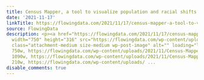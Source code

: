 ```yaml
---
title: Census Mapper, a tool to visualize population and racial shifts
date: '2021-11-17'
linkTitle: https://flowingdata.com/2021/11/17/census-mapper-a-tool-to-visualize-population-and-racial-shifts/
source: FlowingData
description: <p><a href="https://flowingdata.com/2021/11/17/census-mapper-a-tool-to-visualize-population-and-racial-shifts/"><img
  width="750" height="316" src="https://flowingdata.com/wp-content/uploads/2021/11/Census-Mapper-750x316.png"
  class="attachment-medium size-medium wp-post-image" alt="" loading="lazy" srcset="https://flowingdata.com/wp-content/uploads/2021/11/Census-Mapper-750x316.png
  750w, https://flowingdata.com/wp-content/uploads/2021/11/Census-Mapper-1090x459.png
  1090w, https://flowingdata.com/wp-content/uploads/2021/11/Census-Mapper-210x88.png
  210w, https://flowingdata.com/wp-content/uploads/ ...
disable_comments: true
---
```

<p><a href="https://flowingdata.com/2021/11/17/census-mapper-a-tool-to-visualize-population-and-racial-shifts/"><img width="750" height="316" src="https://flowingdata.com/wp-content/uploads/2021/11/Census-Mapper-750x316.png" class="attachment-medium size-medium wp-post-image" alt="" loading="lazy" srcset="https://flowingdata.com/wp-content/uploads/2021/11/Census-Mapper-750x316.png 750w, https://flowingdata.com/wp-content/uploads/2021/11/Census-Mapper-1090x459.png 1090w, https://flowingdata.com/wp-content/uploads/2021/11/Census-Mapper-210x88.png 210w, https://flowingdata.com/wp-content/uploads/ ...